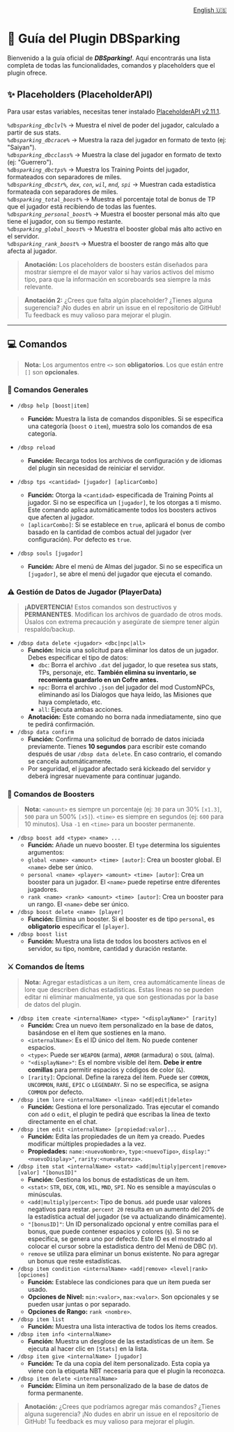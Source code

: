<p align="right">
  <a href="./USER_GUIDE.md">English 🇺🇸</a>
</p>

# 📖 Guía del Plugin DBSparking

Bienvenido a la guía oficial de **_DBSparking!_**. Aquí encontrarás una lista completa de todas las funcionalidades, comandos y placeholders que el plugin ofrece.

## ✨ Placeholders (PlaceholderAPI)

Para usar estas variables, necesitas tener instalado [PlaceholderAPI v2.11.1](https://www.spigotmc.org/resources/placeholderapi.6245/).

*`%dbsparking_dbclvl%`* -> Muestra el nivel de poder del jugador, calculado a partir de sus stats.  
*`%dbsparking_dbcrace%`* -> Muestra la raza del jugador en formato de texto (ej: "Saiyan").  
*`%dbsparking_dbcclass%`* -> Muestra la clase del jugador en formato de texto (ej: "Guerrero").  
*`%dbsparking_dbctps%`* -> Muestra los Training Points del jugador, formateados con separadores de miles.  
*`%dbsparking_dbcstr%`, `dex`, `con`, `wil`, `mnd`, `spi`* -> Muestran cada estadística formateada con separadores de miles.  
*`%dbsparking_total_boost%`* -> Muestra el porcentaje total de bonus de TP que el jugador está recibiendo de todas las fuentes.  
*`%dbsparking_personal_boost%`* -> Muestra el booster personal más alto que tiene el jugador, con su tiempo restante.  
*`%dbsparking_global_boost%`* -> Muestra el booster global más alto activo en el servidor.  
*`%dbsparking_rank_boost%`* -> Muestra el booster de rango más alto que afecta al jugador.  

> **Anotación:** Los placeholders de boosters están diseñados para mostrar siempre el de mayor valor si hay varios activos del mismo tipo, para que la información en scoreboards sea siempre la más relevante.

> **Anotación 2:** ¿Crees que falta algún placeholder? ¿Tienes alguna sugerencia? ¡No dudes en abrir un issue en el repositorio de GitHub! Tu feedback es muy valioso para mejorar el plugin.
---
## 💻 Comandos

> **Nota:** Los argumentos entre `<>` son **obligatorios**. Los que están entre `[]` son **opcionales**.

### 🔧 Comandos Generales

* `/dbsp help [boost|item]`
    * **Función:** Muestra la lista de comandos disponibles. Si se especifica una categoría (`boost` o `item`), muestra solo los comandos de esa categoría.
* `/dbsp reload`
    * **Función:** Recarga todos los archivos de configuración y de idiomas del plugin sin necesidad de reiniciar el servidor.
* `/dbsp tps <cantidad> [jugador] [aplicarCombo]`
    * **Función:** Otorga la `<cantidad>` especificada de Training Points al jugador. Si no se especifica un `[jugador]`, te los otorgas a ti mismo. Este comando aplica automáticamente todos los boosters activos que afecten al jugador.
    * `[aplicarCombo]`: Si se establece en `true`, aplicará el bonus de combo basado en la cantidad de combos actual del jugador (ver configuración). Por defecto es `true`.

* `/dbsp souls [jugador]`
    * **Función:** Abre el menú de Almas del jugador. Si no se especifica un `[jugador]`, se abre el menú del jugador que ejecuta el comando.
  
### ⚠️ Gestión de Datos de Jugador (PlayerData)

> **¡ADVERTENCIA!** Estos comandos son destructivos y **PERMANENTES**. Modifican los archivos de guardado de otros mods. Úsalos con extrema precaución y asegúrate de siempre tener algún respaldo/backup.

* `/dbsp data delete <jugador> <dbc|npc|all>`
    * **Función:** Inicia una solicitud para eliminar los datos de un jugador. Debes especificar el tipo de datos:
        * `dbc`: Borra el archivo `.dat` del jugador, lo que resetea sus stats, TPs, personaje, etc. **También elimina su inventario, se recomienta guardarlo en un Cofre antes.**
        * `npc`: Borra el archivo `.json` del jugador del mod CustomNPCs, eliminando así los Dialogos que haya leído, las Misiones que haya completado, etc.
        * `all`: Ejecuta ambas acciones.
    * **Anotación:** Este comando no borra nada inmediatamente, sino que te pedirá confirmación.
* `/dbsp data confirm`
    * **Función:** Confirma una solicitud de borrado de datos iniciada previamente. Tienes **10 segundos** para escribir este comando después de usar `/dbsp data delete`. En caso contrario, el comando se cancela automáticamente.
    * Por seguridad, el jugador afectado será kickeado del servidor y deberá ingresar nuevamente para continuar jugando.

### 🚀 Comandos de Boosters

> **Nota:** `<amount>` es siempre un porcentaje (ej: `30` para un 30% `[x1.3]`, `500` para un 500% `[x5]`). `<time>` es siempre en segundos (ej: `600` para 10 minutos). Usa `-1` en `<time>` para un booster permanente.

* `/dbsp boost add <type> <name> ...`
    * **Función:** Añade un nuevo booster. El `type` determina los siguientes argumentos:
    * `global <name> <amount> <time> [autor]`: Crea un booster global. El `<name>` debe ser único.
    * `personal <name> <player> <amount> <time> [autor]`: Crea un booster para un jugador. El `<name>` puede repetirse entre diferentes jugadores.
    * `rank <name> <rank> <amount> <time> [autor]`: Crea un booster para un rango. El `<name>` debe ser único.
* `/dbsp boost delete <name> [player]`
    * **Función:** Elimina un booster. Si el booster es de tipo `personal`, es **obligatorio** especificar el `[player]`.
* `/dbsp boost list`
    * **Función:** Muestra una lista de todos los boosters activos en el servidor, su tipo, nombre, cantidad y duración restante.

### ⚔️ Comandos de Ítems  
> **Nota:** Agregar estadísticas a un item, crea automáticamente líneas de lore que describen dichas estadísticas. Estas líneas no se pueden editar ni eliminar manualmente, ya que son gestionadas por la base de datos del plugin.

* `/dbsp item create <internalName> <type> "<displayName>" [rarity]`
    * **Función:** Crea un nuevo ítem personalizado en la base de datos, basándose en el ítem que sostienes en la mano.
    * `<internalName>`: Es el ID único del ítem. No puede contener espacios.
    * `<type>`: Puede ser `WEAPON` (arma), `ARMOR` (armadura) o `SOUL` (alma).
    * `"<displayName>"`: Es el nombre visible del ítem. **Debe ir entre comillas** para permitir espacios y códigos de color (`&`).
    * `[rarity]`: Opcional. Define la rareza del ítem. Puede ser `COMMON`, `UNCOMMON`, `RARE`, `EPIC` o `LEGENDARY`. Si no se especifica, se asigna `COMMON` por defecto.
* `/dbsp item lore <internalName> <linea> <add|edit|delete>`
    * **Función:** Gestiona el lore personalizado. Tras ejecutar el comando con `add` o `edit`, el plugin te pedirá que escribas la línea de texto directamente en el chat.
* `/dbsp item edit <internalName> [propiedad:valor]...`
    * **Función:** Edita las propiedades de un ítem ya creado. Puedes modificar múltiples propiedades a la vez.
    * **Propiedades:** `name:<nuevoNombre>`, `type:<nuevoTipo>`, `display:"<nuevoDisplay>"`, `rarity:<nuevaRareza>`.
* `/dbsp item stat <internalName> <stat> <add|multiply|percent|remove> [valor] "[bonusID]"`
    * **Función:** Gestiona los bonus de estadísticas de un ítem.
    * `<stat>`: `STR`, `DEX`, `CON`, `WIL`, `MND`, `SPI`. No es sensible a mayúsculas o minúsculas.
    * `<add|multiply|percent>`: Tipo de bonus. `add` puede usar valores negativos para restar. `percent 20` resulta en un aumento del 20% de la estadística actual del jugador (se va actualizando dinámicamente).
    * `"[bonusID]"`: Un ID personalizado opcional y entre comillas para el bonus, que puede contener espacios y colores (`§`). Si no se especifica, se genera uno por defecto. Este ID es el mostrado al colocar el cursor sobre la estadística dentro del Menú de DBC (`V`).
    * `remove` se utiliza para eliminar un bonus existente. No para agregar un bonus que reste estadísticas.
* `/dbsp item condition <internalName> <add|remove> <level|rank> [opciones]`
    * **Función:** Establece las condiciones para que un ítem pueda ser usado.
    * **Opciones de Nivel:** `min:<valor>`, `max:<valor>`. Son opcionales y se pueden usar juntas o por separado.
    * **Opciones de Rango:** `rank <nombre>`.
* `/dbsp item list`
    * **Función:** Muestra una lista interactiva de todos los ítems creados.
* `/dbsp item info <internalName>`
    * **Función:** Muestra un desglose de las estadísticas de un ítem. Se ejecuta al hacer clic en `[Stats]` en la lista.
* `/dbsp item give <internalName> [jugador]`
    * **Función:** Te da una copia del ítem personalizado. Esta copia ya viene con la etiqueta NBT necesaria para que el plugin la reconozca.
* `/dbsp item delete <internalName>`
    * **Función:** Elimina un ítem personalizado de la base de datos de forma permanente.

> **Anotación:** ¿Crees que podríamos agregar más comandos? ¿Tienes alguna sugerencia? ¡No dudes en abrir un issue en el repositorio de GitHub! Tu feedback es muy valioso para mejorar el plugin.